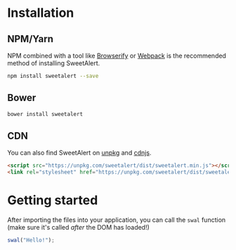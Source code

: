 <!--
layout: guides
-->

# Installation

## NPM/Yarn

NPM combined with a tool like [Browserify](http://browserify.org) or [Webpack](https://webpack.js.org) is the recommended method of installing SweetAlert.

```bash
npm install sweetalert --save
```

## Bower

```bash
bower install sweetalert
```

## CDN

You can also find SweetAlert on [unpkg](unpkg.com/sweetalert) and [cdnjs](https://cdnjs.com/libraries/sweetalert).

```html
<script src="https://unpkg.com/sweetalert/dist/sweetalert.min.js"></script>
<link rel="stylesheet" href="https://unpkg.com/sweetalert/dist/sweetalert.css" />
```

# Getting started

After importing the files into your application, you can call the `swal` function (make sure it's called *after* the DOM has loaded!)

```js
swal("Hello!");
```
